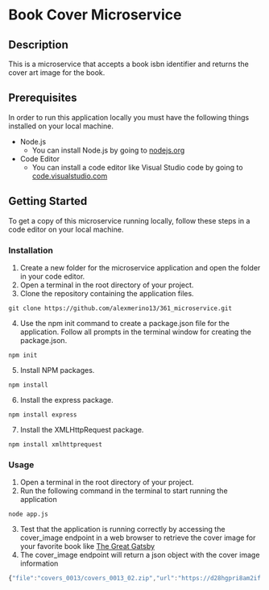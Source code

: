 # Book Cover Microservice


## Description
This is a microservice that accepts a book isbn identifier and 
returns the cover art image for the book.

## Prerequisites
In order to run this application locally you must have the following things installed on your local machine.
* Node.js
    * You can install Node.js by going to [nodejs.org](https://nodejs.org/en)
* Code Editor
    * You can install a code editor like Visual Studio code by going to [code.visualstudio.com](https://code.visualstudio.com)

## Getting Started
To get a copy of this microservice running locally, follow these steps in a code editor on your local machine.
### Installation
1. Create a new folder for the microservice application and open the
folder in your code editor.
2. Open a terminal in the root directory of your project.
3. Clone the repository containing the application files.
```
git clone https://github.com/alexmerino13/361_microservice.git
```
4. Use the npm init command to create a package.json file for the application. Follow all prompts in the terminal window for creating the package.json.
```
npm init
```
5. Install NPM packages.
```
npm install
```
6. Install the express package.
```
npm install express
```
7. Install the XMLHttpRequest package.
```
npm install xmlhttprequest
```

### Usage
1. Open a terminal in the root directory of your project.
2. Run the following command in the terminal to start running the application
```
node app.js
```
3. Test that the application is running correctly by accessing the cover_image endpoint in a web browser to retrieve the cover image for your favorite book like [The Great Gatsby](http://localhost:3923/cover_image?isbn=9780743273565)
4. The cover_image endpoint will return a json object with the cover image information
```javascript 
{"file":"covers_0013/covers_0013_02.zip","url":"https://d28hgpri8am2if.cloudfront.net/book_images/onix/cvr9781982146702/the-great-gatsby-9781982146702_hr.jpg"}
```
